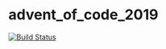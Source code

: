 # advent_of_code_2019
[![Build Status](https://travis-ci.com/kate-shine/advent_of_code_2019.svg?branch=master)](https://travis-ci.com/kate-shine/advent_of_code_2019)
